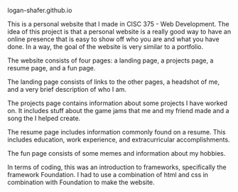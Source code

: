 logan-shafer.github.io

This is a personal website that I made in CISC 375 - Web Development. The idea of this project is that a personal website is a really good way to have an online presence that is easy to show off who you are and what you have done. In a way, the goal of the website is very similar to a portfolio.

The website consists of four pages: a landing page, a projects page, a resume page, and a fun page.

The landing page consists of links to the other pages, a headshot of me, and a very brief description of who I am.

The projects page contains information about some projects I have worked on. It includes stuff about the game jams that me and my friend made and a song the I helped create.

The resume page includes information commonly found on a resume. This includes education, work experience, and extracurricular accomplishments.

The fun page consists of some memes and information about my hobbies.

In terms of coding, this was an introduction to frameworks, specifically the framework Foundation. I had to use a combination of html and css in combination with Foundation to make the website.
